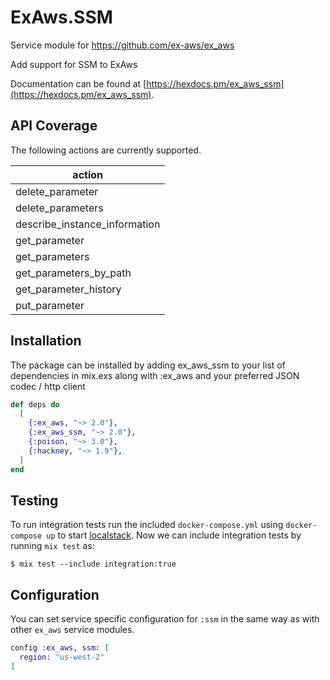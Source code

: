 # ExAws.SSM

Service module for https://github.com/ex-aws/ex_aws

Add support for SSM to ExAws

Documentation can be found at [https://hexdocs.pm/ex_aws_ssm](https://hexdocs.pm/ex_aws_ssm).

## API Coverage

The following actions are currently supported.

| action                        |
| ----------------------------- |
| delete_parameter              |
| delete_parameters             |
| describe_instance_information |
| get_parameter                 |
| get_parameters                |
| get_parameters_by_path        |
| get_parameter_history         |
| put_parameter                 |

## Installation

The package can be installed by adding ex_aws_ssm to your list of dependencies in mix.exs along with :ex_aws and your preferred JSON codec / http client

```elixir
def deps do
  [
    {:ex_aws, "~> 2.0"},
    {:ex_aws_ssm, "~> 2.0"},
    {:poison, "~> 3.0"},
    {:hackney, "~> 1.9"},
  ]
end
```

## Testing
To run integration tests run the included `docker-compose.yml` using `docker-compose up` to start [localstack](https://github.com/localstack/localstack).
Now we can include integration tests by running `mix test` as:
```
$ mix test --include integration:true
```

## Configuration
You can set service specific configuration for `:ssm` in the same way as with other `ex_aws` service modules.

```elixir
config :ex_aws, ssm: [
  region: "us-west-2"
]
```

